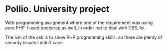 # Pollio. University project
Web programming assignment where one of the requirement was using pure PHP. I used bootstrap as well, in order not to deal with CSS, lol.

The aim of the ask is to show PHP programming skills. so there are plenty of security issues I didn't care.
